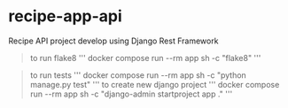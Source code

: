 # recipe-app-api
Recipe API project develop using Django Rest Framework

> to run flake8
'''
docker compose run --rm app sh -c "flake8"
'''

> to run tests
'''
docker compose run --rm app sh -c "python manage.py test"
'''
> to create new django project
'''
docker compose run --rm app sh -c "django-admin startproject app ."
'''